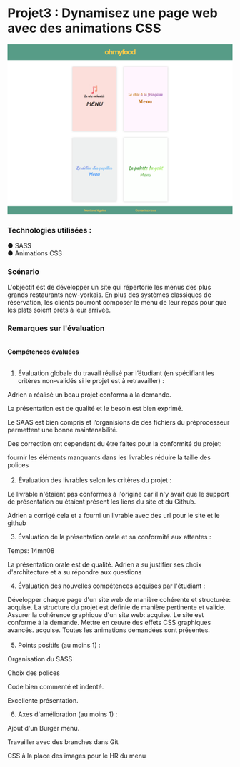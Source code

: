 # Projet3 : Dynamisez une page web avec des animations CSS
<img src="4.png">
<h3>Technologies utilisées :</h3>

● SASS<br>
● Animations CSS

<h3>Scénario</h3>
L'objectif est de développer un site qui répertorie les menus des plus grands restaurants new-yorkais. En plus des systèmes classiques de réservation, les clients pourront composer le menu de leur repas pour que les plats soient prêts à leur arrivée.
<h3>Remarques sur l'évaluation</h3><br>
<b>Compétences évaluées</b><br><br>

1. Évaluation globale du travail réalisé par l’étudiant (en spécifiant les critères non-validés si le projet est à retravailler) :

Adrien a réalisé un beau projet conforma à la demande.

La présentation est de qualité et le besoin est bien exprimé.

Le SAAS est bien compris et l’organisions de des fichiers du préprocesseur permettent une bonne maintenabilité.

Des correction ont cependant du être faites pour la conformité du projet:

fournir les éléments manquants dans les livrables
réduire la taille des polices<br><br>
&nbsp;&nbsp;2. Évaluation des livrables selon les critères du projet :

Le livrable n'étaient pas conformes à l'origine car il n'y avait que le support de présentation ou étaient présent les liens du site et du Github.

Adrien a corrigé cela et a fourni un livrable avec des url pour le site et le github

3. Évaluation de la présentation orale et sa conformité aux attentes :

Temps: 14mn08

La présentation orale est de qualité. Adrien a su justifier ses choix d'architecture et a su répondre aux questions

4. Évaluation des nouvelles compétences acquises par l'étudiant :

Développer chaque page d'un site web de manière cohérente et structurée: acquise. La structure du projet est définie de manière pertinente et valide.
Assurer la cohérence graphique d'un site web: acquise. Le site est conforme à la demande.
Mettre en œuvre des effets CSS graphiques avancés. acquise. Toutes les animations demandées sont présentes.<br><br>
&nbsp;&nbsp;5. Points positifs (au moins 1) :

Organisation du SASS

Choix des polices

Code bien commenté et indenté.

Excellente présentation.

6. Axes d'amélioration (au moins 1) :

Ajout d'un Burger menu.

Travailler avec des branches dans Git

CSS à la place des images pour le HR du menu
